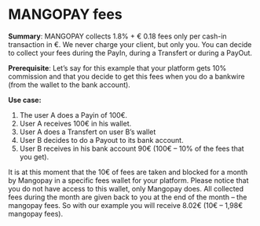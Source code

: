 # MANGOPAY fees
**Summary**: MANGOPAY collects 1.8% + € 0.18 fees only per cash-in transaction in €. We never charge your client, but only you. You can decide to collect your fees during the PayIn, during a Transfert or during a PayOut.

**Prerequisite**: Let’s say for this example that your platform gets 10% commission and that you decide to get this fees when you do a bankwire (from the wallet to the bank account).

**Use case:**
1. The user A does a Payin of 100€.
2. User A receives 100€ in his wallet.
3. User A does a Transfert on user B’s wallet
3. User B decides to do a Payout to its bank account.
4. User B receives in his bank account 90€ (100€ – 10% of the fees that you get).

It is at this moment that the 10€ of fees are taken and blocked for a month by Mangopay in a specific fees wallet for your platform. Please notice that you do not have access to this wallet, only Mangopay does.
All collected fees during the month are given back to you at the end of the month – the mangopay fees.
So with our example you will receive 8.02€ (10€ – 1,98€ mangopay fees).